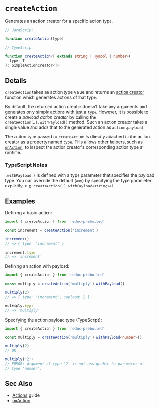 # `createAction`

Generates an action creator for a specific action type.

```js
// JavaScript

function createAction(type)
```

```ts
// TypeScript

function createAction<T extends string | symbol | number>(
  type: T
): SimpleActionCreator<T>
```

## Details

`createAction` takes an action type value and returns an [action
creator][redux-action-creators] function which generates actions of that type.

By default, the returned action creator doesn't take any arguments and
generates only simple actions with just a `type`. However, it is possible to
create a *payload action creator* by calling the
`createAction(…).withPayload()` method. Such an action creator takes a single
value and adds that to the generated action as `action.payload`.

The action type passed to `createAction` is directly attached to the action
creator as a property named `type`. This allows other helpers, such as
[`onAction`](./onAction.md), to inspect the action creator's corresponding
action type at runtime.

### TypeScript Notes

`.withPayload()` is defined with a type parameter that specifies the payload
type. You can override the default (`any`) by specifying the type parameter
explicitly, e.g. `createAction(…).withPayload<string>()`.

## Examples

Defining a basic action:

```js
import { createAction } from 'redux-preboiled'

const increment = createAction('increment')

increment()
// => { type: 'increment' }

increment.type
// => 'increment'
```

Defining an action with payload:

```js
import { createAction } from 'redux-preboiled'

const multiply = createAction('multiply').withPayload()

multiply(2)
// => { type: 'increment', payload: 2 }

multiply.type
// => 'multiply'
```

Specifying the action payload type (TypeScript):

```ts
import { createAction } from 'redux-preboiled'

const multiply = createAction('multiply').withPayload<number>()

multiply(2)
// OK

multiply('2')
// ERROR: Argument of type '2' is not assignable to parameter of
// type 'number'.
```

## See Also

- [Actions](../guides/actions.md) guide
- [onAction](./onAction.md)

[redux-action-creators]: https://redux.js.org/basics/actions#action-creators
